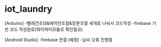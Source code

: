# iot_laundry

[Arduino]
-빨래건조대&에어컨조절&창문조절 세개로 나눠서 코드작성
-firebase 기반 코드 작성완료(와이파이모듈로 확인필요)

[Android Studio]
-firebase 연결 (예정)
-날씨 오류 진행중
